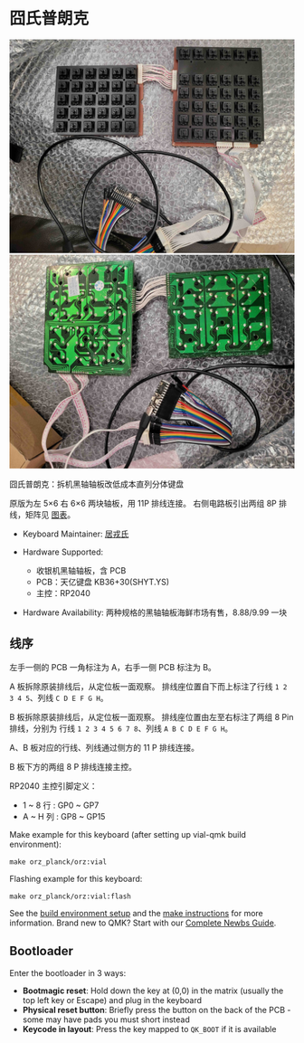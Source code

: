 # 囧氏普朗克

![复活原版](../images/original.jpg)
![原版 PCB](../images/original_pcb_side.jpg)

囧氏普朗克：拆机黑轴轴板改低成本直列分体键盘

原版为左 5×6 右 6×6 两块轴板，用 11P 排线连接。
右侧电路板引出两组 8P 排线，矩阵见 [图表](../orz_planck_matrix.pdf)。

* Keyboard Maintainer: [居戎氏](https://github.com/lotem)
* Hardware Supported:
  - 收银机黑轴轴板，含 PCB
  - PCB：天亿键盘 KB36+30(SHYT.YS)
  - 主控：RP2040
  
* Hardware Availability: 两种规格的黑轴轴板海鲜市场有售，8.88/9.99 一块

## 线序

左手一侧的 PCB 一角标注为 A，右手一侧 PCB 标注为 B。

A 板拆除原装排线后，从定位板一面观察。
排线座位置自下而上标注了行线 `1 2 3 4 5`、列线 `C D E F G H`。

B 板拆除原装排线后，从定位板一面观察。
排线座位置由左至右标注了两组 8 Pin 排线，分别为
行线 `1 2 3 4 5 6 7 8`、列线 `A B C D E F G H`。

A、B 板对应的行线、列线通过侧方的 11 P 排线连接。

B 板下方的两组 8 P 排线连接主控。

RP2040 主控引脚定义：

 - 1 ~ 8 行 : GP0 ~ GP7
 - A ~ H 列 : GP8 ~ GP15

Make example for this keyboard (after setting up vial-qmk build environment):

    make orz_planck/orz:vial

Flashing example for this keyboard:

    make orz_planck/orz:vial:flash

See the [build environment setup](https://docs.qmk.fm/#/getting_started_build_tools) and the [make instructions](https://docs.qmk.fm/#/getting_started_make_guide) for more information. Brand new to QMK? Start with our [Complete Newbs Guide](https://docs.qmk.fm/#/newbs).

## Bootloader

Enter the bootloader in 3 ways:

* **Bootmagic reset**: Hold down the key at (0,0) in the matrix (usually the top left key or Escape) and plug in the keyboard
* **Physical reset button**: Briefly press the button on the back of the PCB - some may have pads you must short instead
* **Keycode in layout**: Press the key mapped to `QK_BOOT` if it is available
